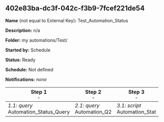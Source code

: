 ## 402e83ba-dc3f-042c-f3b9-7fcef221de54

**Name** (not equal to External Key)**:** Test_Automation_Status

**Description:** n/a

**Folder:** my automations/Test/

**Started by:** Schedule

**Status:** Ready

**Schedule:** Not defined

**Notifications:** _none_


| Step 1<br>_<small>-</small>_ | Step 2<br>_<small>-</small>_ | Step 3<br>_<small>-</small>_ |
| --- | --- | --- |
| _1.1: query_<br>Automation_Status_Query | _2.1: query_<br>Automation_Q2 | _3.1: script_<br>Automation_Stat |
